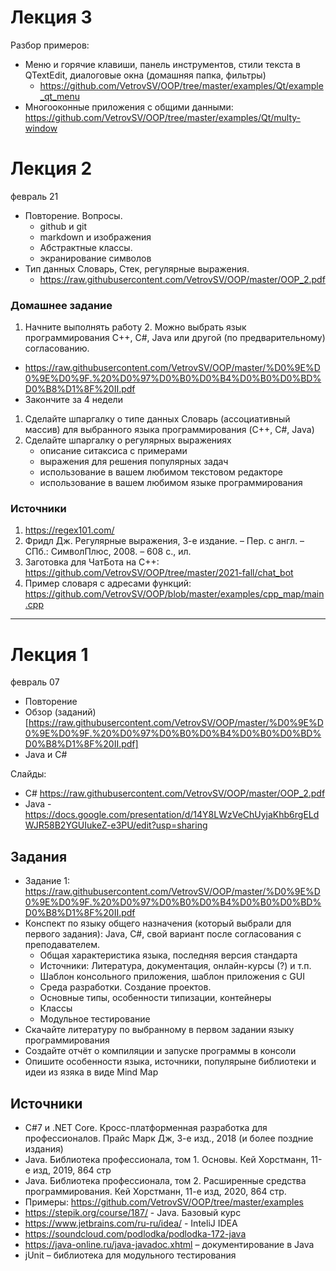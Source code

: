 # Лекция 3
Разбор примеров:
- Меню и горячие клавиши, панель инструментов, стили текста в QTextEdit, диалоговые окна (домашняя папка, фильтры)
  - https://github.com/VetrovSV/OOP/tree/master/examples/Qt/example_qt_menu
- Многооконные приложения с общими данными: https://github.com/VetrovSV/OOP/tree/master/examples/Qt/multy-window

# Лекция 2
февраль 21
- Повторение. Вопросы.
  - github и git
  - markdown и изображения
  - Абстрактные классы. 
  - экранирование символов
- Тип данных Словарь, Стек, регулярные выражения.
  - https://raw.githubusercontent.com/VetrovSV/OOP/master/OOP_2.pdf

### Домашнее задание
1. Начните выполнять работу 2. Можно выбрать язык программирования C++, С#, Java или другой (по предварительному) согласованию.
  -  https://raw.githubusercontent.com/VetrovSV/OOP/master/%D0%9E%D0%9E%D0%9F.%20%D0%97%D0%B0%D0%B4%D0%B0%D0%BD%D0%B8%D1%8F%20II.pdf
  - Закончите за 4 недели
1. Сделайте шпаргалку о типе данных Словарь (ассоциативный массив) для выбранного языка программирования (C++, C#, Java)
1. Сделайте шпаргалку о регулярных выражениях
   - описание ситаксиса с примерами
   - выражения для решения популярных задач
   - использование в вашем любимом текстовом редакторе
   - использование в вашем любимом языке программирования

### Источники
1. https://regex101.com/
1. Фридл Дж. Регулярные выражения, 3-е издание. – Пер. с англ. – СПб.: СимволПлюс, 2008. – 608 с., ил.
1. Заготовка для ЧатБота на С++: https://github.com/VetrovSV/OOP/tree/master/2021-fall/chat_bot
1. Пример словаря с адресами функций: https://github.com/VetrovSV/OOP/blob/master/examples/cpp_map/main.cpp
****


# Лекция 1
февраль 07
- Повторение
- Обзор (заданий)[https://raw.githubusercontent.com/VetrovSV/OOP/master/%D0%9E%D0%9E%D0%9F.%20%D0%97%D0%B0%D0%B4%D0%B0%D0%BD%D0%B8%D1%8F%20II.pdf]
- Java и C#

Слайды: 
- C# https://raw.githubusercontent.com/VetrovSV/OOP/master/OOP_2.pdf
- Java - https://docs.google.com/presentation/d/14Y8LWzVeChUyjaKhb6rgELdWJR58B2YGUIukeZ-e3PU/edit?usp=sharing




## Задания
- Задание 1: https://raw.githubusercontent.com/VetrovSV/OOP/master/%D0%9E%D0%9E%D0%9F.%20%D0%97%D0%B0%D0%B4%D0%B0%D0%BD%D0%B8%D1%8F%20II.pdf
- Конспект по языку общего назначения (который выбрали для первого задания): Java, С#, свой вариант после согласования с преподавателем.
  - Общая характеристика языка, последняя версия стандарта
  - Источники: Литература, документация, онлайн-курсы (?) и т.п.
  - Шаблон консольного приложения, шаблон приложения c GUI
  - Среда разработки. Создание проектов. 
  - Основные типы, особенности типизации, контейнеры
  - Классы
  - Модульное тестирование
- Скачайте литературу по выбранному в первом задании языку программирования
- Создайте отчёт о компиляции и запуске программы в консоли
- Опишите особенности языка, источники, популярыне библиотеки и идеи из язяка в виде Mind Map


## Источники
- C#7  и  .NET  Core.  Кросс-платформенная  разработка  для  профессионалов. Прайс Марк Дж, 3-е изд., 2018 (и более поздние издания)
- Java. Библиотека профессионала, том 1. Основы.  Кей Хорстманн, 11-е изд, 2019, 864 стр
- Java. Библиотека профессионала, том 2.  Расширенные средства программирования.  Кей Хорстманн, 11-е изд, 2020, 864 стр.
- Примеры: https://github.com/VetrovSV/OOP/tree/master/examples
- https://stepik.org/course/187/ - Java. Базовый курс
- https://www.jetbrains.com/ru-ru/idea/ - InteliJ IDEA
- https://soundcloud.com/podlodka/podlodka-172-java
- https://java-online.ru/java-javadoc.xhtml – документирование в Java
- jUnit – библиотека для модульного тестирования

